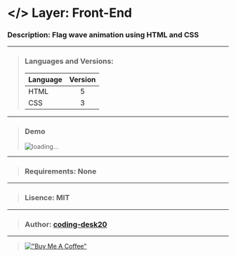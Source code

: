 # </> Layer: Front-End
### Description: Flag wave animation using HTML and CSS
---
> ### Languages and Versions:
> | Language  | Version |
> | --------- |:-------:|
> | HTML      | 5       |
> | CSS       | 3       |
---
> ### Demo
> ![loading...](https://drive.google.com/uc?export=download&id=1O-423aL8z_FUKekNQGwEqhqUZSOQshGA)
---
> ### Requirements: None
---
> ###  Lisence: MIT
---
> ### Author: [coding-desk20](https://github.com/coding-desk20)
---
> [!["Buy Me A Coffee"](https://www.buymeacoffee.com/assets/img/custom_images/orange_img.png)](https://buymeacoffee.com/codingdesk20)
